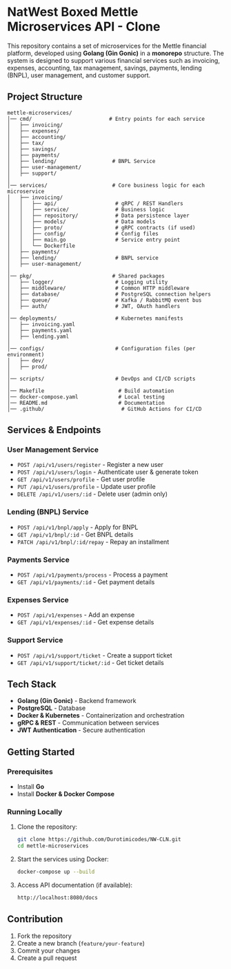 # NatWest Boxed Mettle Microservices API - Clone

This repository contains a set of microservices for the Mettle financial platform, developed using **Golang (Gin Gonic)** in a **monorepo** structure. The system is designed to support various financial services such as invoicing, expenses, accounting, tax management, savings, payments, lending (BNPL), user management, and customer support.

## Project Structure

```
mettle-microservices/
│── cmd/                         # Entry points for each service
│   ├── invoicing/
│   ├── expenses/
│   ├── accounting/
│   ├── tax/
│   ├── savings/
│   ├── payments/
│   ├── lending/                  # BNPL Service
│   ├── user-management/
│   ├── support/
│
│── services/                     # Core business logic for each microservice
│   ├── invoicing/
│   │   ├── api/                   # gRPC / REST Handlers
│   │   ├── service/               # Business logic
│   │   ├── repository/            # Data persistence layer
│   │   ├── models/                # Data models
│   │   ├── proto/                 # gRPC contracts (if used)
│   │   ├── config/                # Config files
│   │   ├── main.go                # Service entry point
│   │   └── Dockerfile
│   ├── payments/
│   ├── lending/                   # BNPL service
│   ├── user-management/
│
│── pkg/                          # Shared packages
│   ├── logger/                    # Logging utility
│   ├── middleware/                # Common HTTP middleware
│   ├── database/                  # PostgreSQL connection helpers
│   ├── queue/                     # Kafka / RabbitMQ event bus
│   ├── auth/                      # JWT, OAuth handlers
│
│── deployments/                   # Kubernetes manifests
│   ├── invoicing.yaml
│   ├── payments.yaml
│   ├── lending.yaml
│
│── configs/                       # Configuration files (per environment)
│   ├── dev/
│   ├── prod/
│
│── scripts/                       # DevOps and CI/CD scripts
│
│── Makefile                        # Build automation
│── docker-compose.yaml             # Local testing
│── README.md                       # Documentation
│── .github/                         # GitHub Actions for CI/CD
```

## Services & Endpoints

### **User Management Service**

- `POST /api/v1/users/register` - Register a new user
- `POST /api/v1/users/login` - Authenticate user & generate token
- `GET /api/v1/users/profile` - Get user profile
- `PUT /api/v1/users/profile` - Update user profile
- `DELETE /api/v1/users/:id` - Delete user (admin only)

### **Lending (BNPL) Service**

- `POST /api/v1/bnpl/apply` - Apply for BNPL
- `GET /api/v1/bnpl/:id` - Get BNPL details
- `PATCH /api/v1/bnpl/:id/repay` - Repay an installment

### **Payments Service**

- `POST /api/v1/payments/process` - Process a payment
- `GET /api/v1/payments/:id` - Get payment details

### **Expenses Service**

- `POST /api/v1/expenses` - Add an expense
- `GET /api/v1/expenses/:id` - Get expense details

### **Support Service**

- `POST /api/v1/support/ticket` - Create a support ticket
- `GET /api/v1/support/ticket/:id` - Get ticket details

## Tech Stack

- **Golang (Gin Gonic)** - Backend framework
- **PostgreSQL** - Database
- **Docker & Kubernetes** - Containerization and orchestration
- **gRPC & REST** - Communication between services
- **JWT Authentication** - Secure authentication

## Getting Started

### Prerequisites

- Install **Go**
- Install **Docker & Docker Compose**

### Running Locally

1. Clone the repository:
   ```sh
   git clone https://github.com/Durotimicodes/NW-CLN.git
   cd mettle-microservices
   ```
2. Start the services using Docker:
   ```sh
   docker-compose up --build
   ```
3. Access API documentation (if available):
   ```sh
   http://localhost:8080/docs
   ```

## Contribution

1. Fork the repository
2. Create a new branch (`feature/your-feature`)
3. Commit your changes
4. Create a pull request





